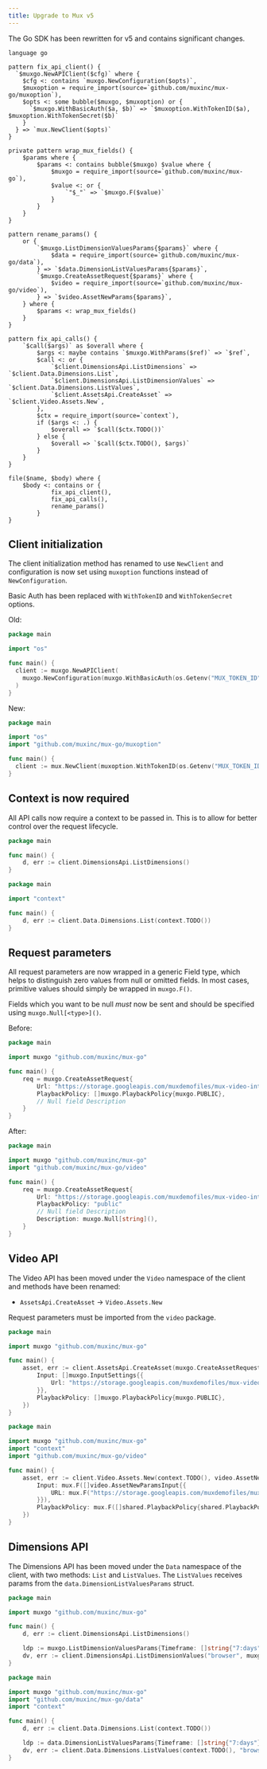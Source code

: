 ```yaml
---
title: Upgrade to Mux v5
---
```


The Go SDK has been rewritten for v5 and contains significant changes.

```grit
language go

pattern fix_api_client() {
  `$muxgo.NewAPIClient($cfg)` where {
    $cfg <: contains `muxgo.NewConfiguration($opts)`,
    $muxoption = require_import(source=`github.com/muxinc/mux-go/muxoption`),
    $opts <: some bubble($muxgo, $muxoption) or {
      `$muxgo.WithBasicAuth($a, $b)` => `$muxoption.WithTokenID($a), $muxoption.WithTokenSecret($b)`
    }
  } => `mux.NewClient($opts)`
}

private pattern wrap_mux_fields() {
	$params where {
		$params <: contains bubble($muxgo) $value where {
			$muxgo = require_import(source=`github.com/muxinc/mux-go`),
			$value <: or {
				`"$_"` => `$muxgo.F($value)`
			}
		}
	}
}

pattern rename_params() {
	or {
		`$muxgo.ListDimensionValuesParams{$params}` where {
			$data = require_import(source=`github.com/muxinc/mux-go/data`),
		} => `$data.DimensionListValuesParams{$params}`,
		`$muxgo.CreateAssetRequest{$params}` where {
			$video = require_import(source=`github.com/muxinc/mux-go/video`),
		} => `$video.AssetNewParams{$params}`,
	} where {
		$params <: wrap_mux_fields()
	}
}

pattern fix_api_calls() {
	`$call($args)` as $overall where {
		$args <: maybe contains `$muxgo.WithParams($ref)` => `$ref`,
		$call <: or {
			`$client.DimensionsApi.ListDimensions` => `$client.Data.Dimensions.List`,
			`$client.DimensionsApi.ListDimensionValues` => `$client.Data.Dimensions.ListValues`,
			`$client.AssetsApi.CreateAsset` => `$client.Video.Assets.New`,
		},
		$ctx = require_import(source=`context`),
		if ($args <: .) {
			$overall => `$call($ctx.TODO())`
		} else {
			$overall => `$call($ctx.TODO(), $args)`
		}
	}
}

file($name, $body) where {
    $body <: contains or {
			fix_api_client(),
			fix_api_calls(),
			rename_params()
		}
}
```

## Client initialization

The client initialization method has renamed to use `NewClient` and configuration is now set using `muxoption` functions instead of `NewConfiguration`.

Basic Auth has been replaced with `WithTokenID` and `WithTokenSecret` options.

Old:
```go
package main

import "os"

func main() {
  client := muxgo.NewAPIClient(
    muxgo.NewConfiguration(muxgo.WithBasicAuth(os.Getenv("MUX_TOKEN_ID"), os.Getenv("MUX_TOKEN_SECRET")))
  )
}
```

New:
```go
package main

import "os"
import "github.com/muxinc/mux-go/muxoption"

func main() {
  client := mux.NewClient(muxoption.WithTokenID(os.Getenv("MUX_TOKEN_ID")), muxoption.WithTokenSecret(os.Getenv("MUX_TOKEN_SECRET")))
}
```

## Context is now required

All API calls now require a context to be passed in. This is to allow for better control over the request lifecycle.

```go
package main

func main() {
	d, err := client.DimensionsApi.ListDimensions()
}
```

```go
package main

import "context"

func main() {
	d, err := client.Data.Dimensions.List(context.TODO())
}
```

## Request parameters

All request parameters are now wrapped in a generic Field type, which helps to distinguish zero values from null or omitted fields. In most cases, primitive values should simply be wrapped in `muxgo.F()`.

Fields which you want to be null *must* now be sent and should be specified using `muxgo.Null[<type>]()`.

Before:
```go
package main

import muxgo "github.com/muxinc/mux-go"

func main() {
	req = muxgo.CreateAssetRequest{
		Url: "https://storage.googleapis.com/muxdemofiles/mux-video-intro.mp4",
		PlaybackPolicy: []muxgo.PlaybackPolicy{muxgo.PUBLIC},
		// Null field Description
	}
}
```

After:
```go
package main

import muxgo "github.com/muxinc/mux-go"
import "github.com/muxinc/mux-go/video"

func main() {
	req = muxgo.CreateAssetRequest{
		Url: "https://storage.googleapis.com/muxdemofiles/mux-video-intro.mp4",
		PlaybackPolicy: "public"
		// Null field Description
		Description: muxgo.Null[string](),
	}
}
```

## Video API
The Video API has been moved under the `Video` namespace of the client and methods have been renamed:
- `AssetsApi.CreateAsset` -> `Video.Assets.New`

Request parameters must be imported from the `video` package.

```go
package main

import muxgo "github.com/muxinc/mux-go"

func main() {
	asset, err := client.AssetsApi.CreateAsset(muxgo.CreateAssetRequest{
		Input: []muxgo.InputSettings{{
			Url: "https://storage.googleapis.com/muxdemofiles/mux-video-intro.mp4",
		}},
		PlaybackPolicy: []muxgo.PlaybackPolicy{muxgo.PUBLIC},
	})
}
```

```go
package main

import muxgo "github.com/muxinc/mux-go"
import "context"
import "github.com/muxinc/mux-go/video"

func main() {
	asset, err := client.Video.Assets.New(context.TODO(), video.AssetNewParams{
		Input: mux.F([]video.AssetNewParamsInput{{
			URL: mux.F("https://storage.googleapis.com/muxdemofiles/mux-video-intro.mp4"),
		}}),
		PlaybackPolicy: mux.F([]shared.PlaybackPolicy{shared.PlaybackPolicyPublic}),
	})
}
```

## Dimensions API

The Dimensions API has been moved under the `Data` namespace of the client, with two methods: `List` and `ListValues`. The `ListValues` receives params from the `data.DimensionListValuesParams` struct.

```go
package main

import muxgo "github.com/muxinc/mux-go"

func main() {
	d, err := client.DimensionsApi.ListDimensions()

	ldp := muxgo.ListDimensionValuesParams{Timeframe: []string{"7:days"}}
	dv, err := client.DimensionsApi.ListDimensionValues("browser", muxgo.WithParams(&ldp))
}
```

```go
package main

import muxgo "github.com/muxinc/mux-go"
import "github.com/muxinc/mux-go/data"
import "context"

func main() {
	d, err := client.Data.Dimensions.List(context.TODO())

	ldp := data.DimensionListValuesParams{Timeframe: []string{"7:days"}}
	dv, err := client.Data.Dimensions.ListValues(context.TODO(), "browser", &ldp)
}
```
